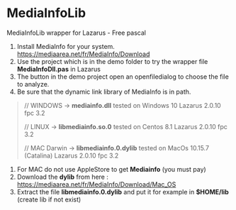 # MediaInfoLib
MediaInfoLib wrapper for Lazarus - Free pascal

1. Install  MediaInfo for your system.   https://mediaarea.net/fr/MediaInfo/Download
2. Use the project which is in the demo folder to try the wrapper file  **MediaInfoDll.pas** in Lazarus
3. The button in the demo project open an openfiledialog to choose the file to analyze.
4. Be sure that the dynamic link library of MediaInfo is in path. 

> // WINDOWS -> **mediainfo.dll**    tested on Windows 10 Lazarus 2.0.10 fpc 3.2
>
> // LINUX -> **libmediainfo.so.0**  tested on Centos 8.1 Lazarus 2.0.10 fpc 3.2
>
> // MAC Darwin -> **libmediainfo.0.dylib**    tested on MacOs 10.15.7 (Catalina)  Lazarus 2.0.10 fpc 3.2
1. For MAC do not use AppleStore to get **Mediainfo** (you must pay)
2. Download the **dylib** from here : https://mediaarea.net/fr/MediaInfo/Download/Mac_OS
3. Extract the file **libmediainfo.0.dylib** and put it for example in **$HOME/lib** (create lib if not exist) 



